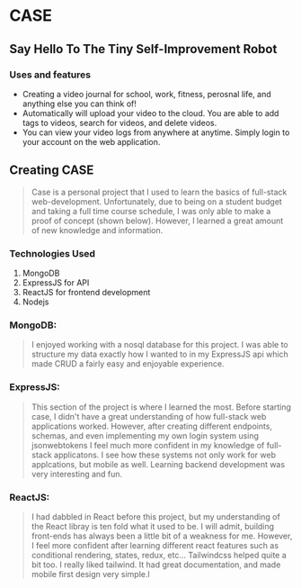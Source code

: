 # CASE

## Say Hello To The Tiny Self-Improvement Robot

### Uses and features

- Creating a video journal for school, work, fitness, perosnal life, and anything else you can think of!
- Automatically will upload your video to the cloud. You are able to add tags to videos, search for videos, and delete videos.
- You can view your video logs from anywhere at anytime. Simply login to your account on the web application.

## Creating CASE

> Case is a personal project that I used to learn the basics of full-stack web-development. Unfortunately, due to being on a student budget and taking a full time course schedule, I was only able to make a proof of concept (shown below). However, I learned a great amount of new knowledge and information.

### Technologies Used

1. MongoDB
2. ExpressJS for API
3. ReactJS for frontend development
4. Nodejs

### MongoDB:

> I enjoyed working with a nosql database for this project. I was able to structure my data exactly how I wanted to in my ExpressJS api which made CRUD a fairly easy and enjoyable experience.

### ExpressJS:

> This section of the project is where I learned the most. Before starting case, I didn't have a great understanding of how full-stack web applications worked. However, after creating different endpoints, schemas, and even implementing my own login system using jsonwebtokens I feel much more confident in my knowledge of full-stack applicatons. I see how these systems not only work for web applcations, but mobile as well. Learning backend development was very interesting and fun.

### ReactJS:

> I had dabbled in React before this project, but my understanding of the React libray is ten fold what it used to be. I will admit, building front-ends has always been a little bit of a weakness for me. However, I feel more confident after learning different react features such as conditional rendering, states, redux, etc... Tailwindcss helped quite a bit too. I really liked tailwind. It had great documentation, and made mobile first design very simple.l
